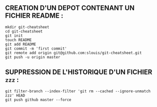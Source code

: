
## CREATION D'UN DEPOT CONTENANT UN FICHIER README :

    mkdir git-cheatsheet
    cd git-cheatsheet 
    git init
    touch README
    git add README
    git commit -m 'first commit'
    git remote add origin git@github.com:slouis/git-cheatsheet.git
    git push -u origin master

## SUPPRESSION DE L'HISTORIQUE D'UN FICHIER `zzz` :

    git filter-branch --index-filter 'git rm --cached --ignore-unmatch zzz' HEAD
    git push github master --force


